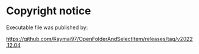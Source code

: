 # Copyright notice

Executable file was published by:

<https://github.com/Raymai97/OpenFolderAndSelectItem/releases/tag/v2022.12.04>